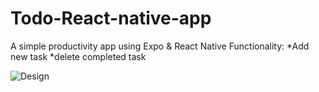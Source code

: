 # Todo-React-native-app
A simple productivity app using Expo &amp; React Native
Functionality: 
*Add new task
*delete completed task

![Design](https://user-images.githubusercontent.com/64664405/123321561-08083e00-d52b-11eb-8fd5-b42a368146db.png)

